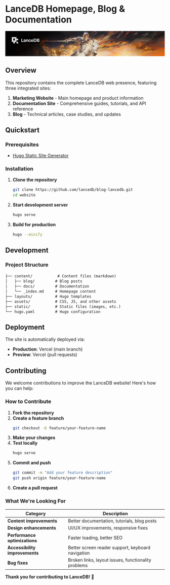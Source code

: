 # LanceDB Homepage, Blog & Documentation

![LanceDB Hero](static/assets/hero.jpg)

## Overview

This repository contains the complete LanceDB web presence, featuring three integrated sites:

1. **Marketing Website** - Main homepage and product information
2. **Documentation Site** - Comprehensive guides, tutorials, and API reference
3. **Blog** - Technical articles, case studies, and updates

## Quickstart

### Prerequisites

- [Hugo Static Site Generator](https://gohugo.io/installation/) 

### Installation

1. **Clone the repository**
   ```bash
   git clone https://github.com/lancedb/blog-lancedb.git
   cd website
   ```

2. **Start development server**
   ```bash
   hugo serve
   ```

3. **Build for production**
   ```bash
   hugo --minify
   ```

## Development

### Project Structure

```
├── content/           # Content files (markdown)
│   ├── blog/         # Blog posts
│   ├── docs/         # Documentation
│   └── _index.md     # Homepage content
├── layouts/          # Hugo templates
├── assets/           # CSS, JS, and other assets
├── static/           # Static files (images, etc.)
└── hugo.yaml         # Hugo configuration
```
## Deployment

The site is automatically deployed via:

- **Production**: Vercel (main branch)
- **Preview**: Vercel (pull requests)

## Contributing

We welcome contributions to improve the LanceDB website! Here's how you can help:

### How to Contribute

1. **Fork the repository**
2. **Create a feature branch**
   ```bash
   git checkout -b feature/your-feature-name
   ```
3. **Make your changes**
4. **Test locally**
   ```bash
   hugo serve
   ```
5. **Commit and push**
   ```bash
   git commit -m "Add your feature description"
   git push origin feature/your-feature-name
   ```
6. **Create a pull request**

### What We're Looking For

| Category | Description |
|----------|-------------|
| **Content improvements** | Better documentation, tutorials, blog posts |
| **Design enhancements** | UI/UX improvements, responsive fixes |
| **Performance optimizations** | Faster loading, better SEO |
| **Accessibility improvements** | Better screen reader support, keyboard navigation |
| **Bug fixes** | Broken links, layout issues, functionality problems |

**Thank you for contributing to LanceDB!** 🚀



